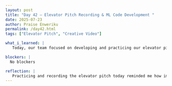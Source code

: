 ```yaml
---
layout: post
title: "Day 42 – Elevator Pitch Recording & ML Code Development "
date: 2025-07-23
author: Praise Enweriku
permalink: /day42.html
tags: ["Elevator Pitch", "Creative Video"]

what_i_learned: |
   Today, our team focused on developing and practicing our elevator pitch for the water quality project. We worked on making it clear, concise, and engaging so that anyone can quickly understand the goal and impact of our system. Recording a creative video version of the pitch was fun and pushed us to think outside the box in communicating our ideas effectively. Aside from pitch recording, I spent the rest of the day continuing work on my machine learning code, debugging models, and optimizing their parameters to improve classification performance for water quality detection.

blockers: |
  No blockers

reflection: |
   Practicing and recording the elevator pitch today reminded me how important it is to explain technical projects in simple terms for general audiences. Combining creativity with clarity was challenging but rewarding. I also felt productive continuing ML development, and I’m motivated to push accuracy improvements tomorrow so we have strong results for our final presentations. Working on both communication and technical skills in one day showed me how these areas connect, it’s not enough to build something innovative if you can’t clearly share its purpose and impact with others. Today made me more confident in presenting my work and reaffirmed why strong communication is just as valuable as coding in research and engineering.
---
```

